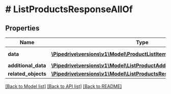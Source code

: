 # # ListProductsResponseAllOf

## Properties

Name | Type | Description | Notes
------------ | ------------- | ------------- | -------------
**data** | [**\Pipedrive\versions\v1\Model\ProductListItem[]**](ProductListItem.md) | The array of products | [optional]
**additional_data** | [**\Pipedrive\versions\v1\Model\ListProductAdditionalData**](ListProductAdditionalData.md) |  | [optional]
**related_objects** | [**\Pipedrive\versions\v1\Model\ListProductsResponseAllOfRelatedObjects**](ListProductsResponseAllOfRelatedObjects.md) |  | [optional]

[[Back to Model list]](../README.md#documentation-for-models) [[Back to API list]](../README.md#documentation-for-api-endpoints) [[Back to README]](../README.md)
